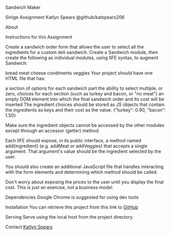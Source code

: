 Sandwich Maker

Sinlge Assignment
Katlyn Spears @github/katspears206

About

Instructions for this Assignment

Create a sandwich order form that allows the user to select all the ingredients for a custom deli sandwich. Create a Sandwich module, then create the following as individual modules, using IIFE syntax, to augment Sandwich:

bread
meat
cheese
condiments
veggies
Your project should have one HTML file that has:

a section of options for each sandwich part
the ability to select multiple, or zero, choices for each section (such as turkey and bacon, or "no meat")
an empty DOM element into which the final sandwich order and its cost will be inserted
The ingredient choices should be stored as JS objects that contain the ingredients as keys and their cost as the value. {"turkey": 0.90, "bacon": 1.50}

Make sure the ingredient objects cannot be accessed by the other modules except through an accessor (getter) method.

Each IIFE should expose, in its public interface, a method named add{ingredient} (e.g. addMeat or addVeggies) that accepts a single argument. That argument's value should be the ingredient selected by the user.

You should also create an additional JavaScript file that handles interacting with the form elements and determining which method should be called.

Don't worry about exposing the prices to the user until you display the final cost. This is just an exercise, not a business model.

Dependencies
Google Chrome is suggested for using dev tools

Installation
You can retrieve this project from this link to [GitHub](https://github.com/nashville-software-school/front-end-milestones/blob/master/single-page-applications/exercises/SANDWICH.md)

Serving
Serve using the local host from the project directory.

Contact
[Katlyn Spears](https://github.com/katspears206)
 
